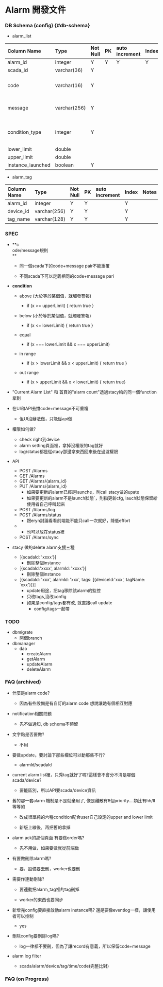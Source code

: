 # Alarm 開發文件

### DB Schema \(config\) {#db-schema}

* alarm\_list

| Column Name | Type | Not Null | PK | auto increment | Index | Notes |
| :--- | :--- | :--- | :--- | :--- | :--- | :--- |
| alarm\_id | integer | Y | Y | Y | Y |  |
| scada\_id | varchar\(36\) | Y |  |  |  |  |
| code | varchar\(16\) | Y |  |  |  | code+messagge不能重覆，在程式裡檔 |
| message | varchar\(256\) | Y |  |  |  | code+messagge不能重覆，在程式裡檔 |
| condition\_type | integer | Y |  |  |  | {1: above, 2: below, 3: equal, 4: out range, 5: in range} |
| lower\_limit | double |  |  |  |  |  |
| upper\_limit | double |  |  |  |  |  |
| instance\_launched | boolean | Y |  |  |  | default: false |

* alarm\_tag

| Column Name | Type | Not Null | PK | auto increment | Index | Notes |
| :--- | :--- | :--- | :--- | :--- | :--- | :--- |
| alarm\_id | integer | Y | Y |  | Y |  |
| device\_id | varchar\(256\) | Y | Y |  | Y |  |
| tag\_name | varchar\(128\) | Y | Y |  | Y |  |

### SPEC

* **c  
  ode/message規則                      
  **

  * 同一個scada下的code+message pair不能重覆

  * 不同scada下可以定義相同的code+message pari

* **condition**

  * above \(大於等於某個值，就觸發警報\)
    * if \(x &gt;= upperLimit\) { return true }
  * below \(小於等於某個值，就觸發警報\)
    * if \(x &lt;= lowerLimit\) { return true }
  * equal
    * if \(x === lowerLimit && x === upperLimit\)
  * in range

    * if \(x &gt; lowerLimit && x &lt; upperLimit\) { return true }

  * out range

    * if \(x &gt; upperLimit && x &lt; lowerLimit\) { return true}

* "Current Alarm List" 和 首頁的"alarm count"透過stacy給的同一個function拿到

* 在UI和API去擋code+message不可重複

  * 但UI沒辦法做，只能從api做

* 權限如何做?

  * check right到device
  * alarm setting頁面裡，拿掉沒權限的tag就好
  * log/status都是從stacy那邊拿東西回來後在過濾權限

* API

  * POST /Alarms
  * GET /Alarms
  * GET /Alarms/{alarm\_id}
  * PUT /Alarms/{alarm\_id}
    * 如果要更新的alarm已經是launche，則call stacy做的upate
    * 如果要更新的alarm不是launch狀態ˋ，則指更新cfg, lauch狀態保留給使用者自己呼叫起來
  * POST /Alarms/log
  * POST /Alarms/status
    * 跟eryn討論看看前端能不能只call一次就好，降低effort
  * * 也可以放在status裡
  * POST /Alarms/sync

* stacy 做的delete alarm支援三種

  * \[{scadaId: 'xxxx'}\]
    * 刪除整個instance
  * \[{scadaId:'xxxx', alarmId: 'xxxx'}\]
    * 刪除整個instance
  * \[{scadaId: 'xxx', alarmId: 'xxx', tags: \[{deviceId:'xxx', tagName: 'xxx'}\]}\]
    * update用途，把tag移除該alarm的監控
    * 只改tags,沒改config
    * 如果是config/tags都有改, 就直接call update
      * config/tags一起帶

### TODO

* dbmigrate
  * 開個branch
* dbmanager
  * dao
    * createAlarm
    * getAlarm
    * updateAlarm
    * deleteAlarm

### FAQ \(archived\)

* 什麼是alarm code?

  * 因為有些設備是有自訂的alarm code 想說讓她有個相互對應

* notification相關問題

  * 先不做通知, db schema不預留

* 文字點是否要做?

  * 不用

* 要做update，要討論下那些欄位可以動那些不行?

  * alarmId/scadaId

* current alarm list裡，只秀tag就好了嗎?這樣會不會分不清是哪個scada/device?

  * 要能區別，所以API要scada/device資訊

* 舊的那一套alarm 機制是不是就棄用了, 像是離散有8個priority....類比有hh/ll等等的

  * 改成很單純的六種condition配合user自己設定的upper and lower limit

  * 新版上線後，再把舊的拿掉

* alarm ack的那個頁面 有要做order嗎?

  * 先不用做，如果要做就從前端做

* 有要做刪除alarm嗎?

  * 要，設備要去刪，worker也要刪

* 需要作連動刪除?

  * 要連動把alarm\_tag裡的tag刪掉

  * worker的東西也要同步

* 新增完config要直接啟動alarm instance嗎? 還是要像eventlog一樣，讓使用者可以控制

  * yes

* 刪除config要刪除log嗎?

  * log一律都不要刪，但為了讓record有意義，所以保留code+message

* alarm log filter

  * scada/alarm/device/tag/time/code\(完整比對\)

### FAQ \(on Progress\)



